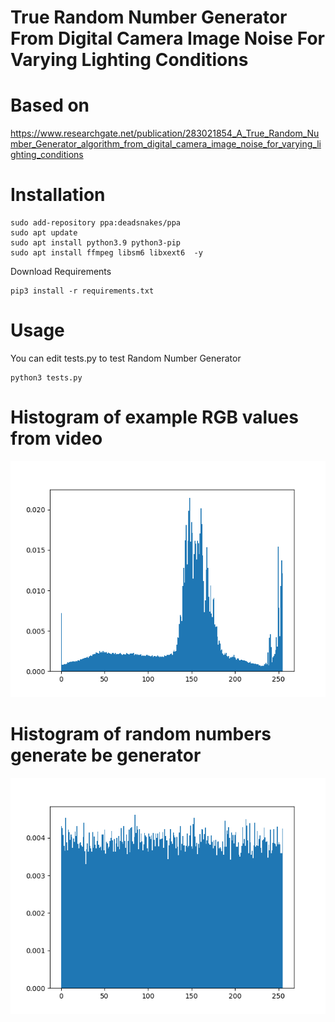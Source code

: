 # True Random Number Generator From Digital Camera Image Noise For Varying Lighting Conditions
# Based on 
https://www.researchgate.net/publication/283021854_A_True_Random_Number_Generator_algorithm_from_digital_camera_image_noise_for_varying_lighting_conditions


# Installation

```
sudo add-repository ppa:deadsnakes/ppa
sudo apt update
sudo apt install python3.9 python3-pip
sudo apt install ffmpeg libsm6 libxext6  -y
```

Download Requirements
```
pip3 install -r requirements.txt
```
# Usage

You can edit tests.py to test Random Number Generator
```
python3 tests.py
```

# Histogram of example RGB values from video

![alt text](https://github.com/Zielony20/True-Random-Number-Generator/blob/main/source.png?raw=true)

# Histogram of random numbers generate be generator


![alt text](https://github.com/Zielony20/True-Random-Number-Generator/blob/main/resault.png?raw=true)



